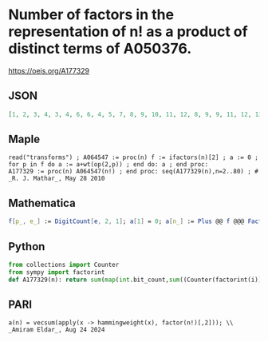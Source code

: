 # Number of factors in the representation of n\! as a product of distinct terms of A050376\.
https://oeis.org/A177329
## JSON
```JSON
[1, 2, 3, 4, 3, 4, 6, 6, 4, 5, 7, 8, 9, 10, 11, 12, 8, 9, 9, 11, 12, 13, 13, 14, 15, 16, 14, 15, 16, 17, 19, 21, 17, 16, 15, 16, 17, 18, 19, 20, 22, 23, 21, 21, 21, 22, 23, 22, 23, 25, 22, 23, 22, 24, 26, 28, 28, 29, 27, 28, 29, 30, 32, 34, 30, 31, 31, 28, 27, 28, 29, 30, 31, 33, 31, 31, 30]
```
## Maple
```Maple
read("transforms") ; A064547 := proc(n) f := ifactors(n)[2] ; a := 0 ; for p in f do a := a+wt(op(2,p)) ; end do: a ; end proc:
A177329 := proc(n) A064547(n!) ; end proc: seq(A177329(n),n=2..80) ; # _R. J. Mathar_, May 28 2010
```
## Mathematica
```Mathematica
f[p_, e_] := DigitCount[e, 2, 1]; a[1] = 0; a[n_] := Plus @@ f @@@ FactorInteger[n!]; Array[a, 100, 2] (* _Amiram Eldar_, Aug 24 2024 *)
```
## Python
```Python
from collections import Counter
from sympy import factorint
def A177329(n): return sum(map(int.bit_count,sum((Counter(factorint(i)) for i in range(2,n+1)),start=Counter()).values())) # _Chai Wah Wu_, Jul 18 2024
```
## PARI
```PARI
a(n) = vecsum(apply(x -> hammingweight(x), factor(n!)[,2])); \\ _Amiram Eldar_, Aug 24 2024
```
